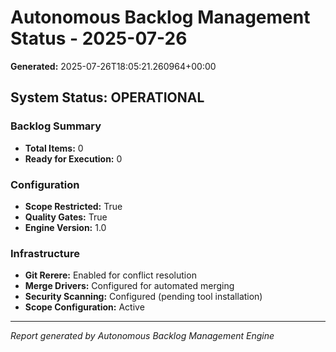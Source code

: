 # Autonomous Backlog Management Status - 2025-07-26

**Generated:** 2025-07-26T18:05:21.260964+00:00

## System Status: OPERATIONAL

### Backlog Summary

- **Total Items:** 0
- **Ready for Execution:** 0


### Configuration

- **Scope Restricted:** True
- **Quality Gates:** True
- **Engine Version:** 1.0

### Infrastructure

- **Git Rerere:** Enabled for conflict resolution
- **Merge Drivers:** Configured for automated merging
- **Security Scanning:** Configured (pending tool installation)
- **Scope Configuration:** Active

---
*Report generated by Autonomous Backlog Management Engine*
